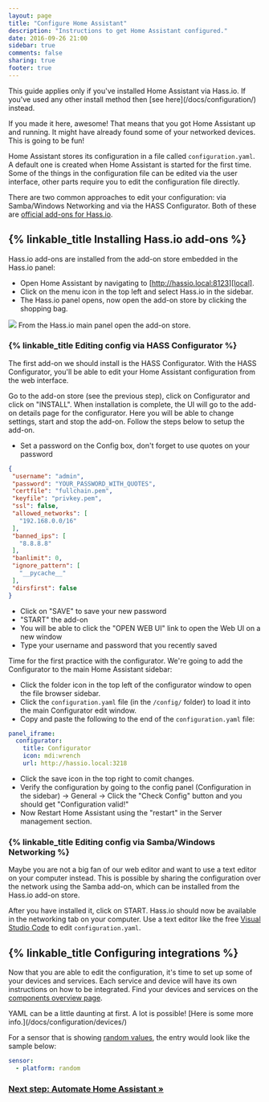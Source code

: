 ```yaml
---
layout: page
title: "Configure Home Assistant"
description: "Instructions to get Home Assistant configured."
date: 2016-09-26 21:00
sidebar: true
comments: false
sharing: true
footer: true
---
```


<p class='Note'>
This guide applies only if you've installed Home Assistant via Hass.io. If you've used any other install method then [see here](/docs/configuration/) instead.
</p>

If you made it here, awesome! That means that you got Home Assistant up and running. It might have already found some of your networked devices. This is going to be fun!

Home Assistant stores its configuration in a file called `configuration.yaml`. A default one is created when Home Assistant is started for the first time. Some of the things in the configuration file can be edited via the user interface, other parts require you to edit the configuration file directly.

There are two common approaches to edit your configuration: via Samba/Windows Networking and via the HASS Configurator. Both of these are [official add-ons for Hass.io](/addons/).

## {% linkable_title Installing Hass.io add-ons %}

Hass.io add-ons are installed from the add-on store embedded in the Hass.io panel:

 - Open Home Assistant by navigating to [http://hassio.local:8123][local].
 - Click on the menu icon in the top left and select Hass.io in the sidebar.
 - The Hass.io panel opens, now open the add-on store by clicking the shopping bag.

[local]: http://hassio.local:8123

<p class='img'>
<img src='/images/hassio/screenshots/main_panel_addon_store.png' />
From the Hass.io main panel open the add-on store.
</p>

### {% linkable_title Editing config via HASS Configurator %}

The first add-on we should install is the HASS Configurator. With the HASS Configurator, you'll be able to edit your Home Assistant configuration from the web interface.

Go to the add-on store (see the previous step), click on Configurator and click on "INSTALL". When installation is complete, the UI will go to the add-on details page for the configurator. Here you will be able to change settings, start and stop the add-on. Follow the steps below to setup the add-on.

 - Set a password on the Config box, don't forget to use quotes on your password
 
 ```json
{
  "username": "admin",
  "password": "YOUR_PASSWORD_WITH_QUOTES",
  "certfile": "fullchain.pem",
  "keyfile": "privkey.pem",
  "ssl": false,
  "allowed_networks": [
    "192.168.0.0/16"
  ],
  "banned_ips": [
    "8.8.8.8"
  ],
  "banlimit": 0,
  "ignore_pattern": [
    "__pycache__"
  ],
  "dirsfirst": false
}
```

 - Click on "SAVE" to save your new password
 - "START" the add-on
 - You will be able to click the "OPEN WEB UI" link to open the Web UI on a new window
 - Type your username and password that you recently saved

Time for the first practice with the configurator. We're going to add the Configurator to the main Home Assistant sidebar:

 - Click the folder icon in the top left of the configurator window to open the file browser sidebar. 
 - Click the `configuration.yaml` file (in the `/config/` folder) to load it into the main Configurator edit window.
 - Copy and paste the following to the end of the `configuration.yaml` file:

```yaml
panel_iframe:
  configurator:
    title: Configurator
    icon: mdi:wrench
    url: http://hassio.local:3218
```

 - Click the save icon in the top right to comit changes.
 - Verify the configuration by going to the config panel (Configuration in the sidebar) -> General -> Click the "Check Config" button and you should get "Configuration valid!"
 - Now Restart Home Assistant using the "restart" in the Server management section.

### {% linkable_title Editing config via Samba/Windows Networking %}

Maybe you are not a big fan of our web editor and want to use a text editor on your computer instead. This is possible by sharing the configuration over the network using the Samba add-on, which can be installed from the Hass.io add-on store.

After you have installed it, click on START. Hass.io should now be available in the networking tab on your computer. Use a text editor like the free [Visual Studio Code](https://code.visualstudio.com/) to edit `configuration.yaml`.

## {% linkable_title Configuring integrations %}

Now that you are able to edit the configuration, it's time to set up some of your devices and services. Each service and device will have its own instructions on how to be integrated. Find  your devices and services on the [components overview page](/components/).

<p class='note'>YAML can be a little daunting at first. A lot is possible! [Here is some more info.](/docs/configuration/devices/)</p>

For a sensor that is showing [random values](/components/sensor.random/), the entry would look like the sample below:

```yaml
sensor:
  - platform: random
```

### [Next step: Automate Home Assistant &raquo;](/getting-started/automation/)
